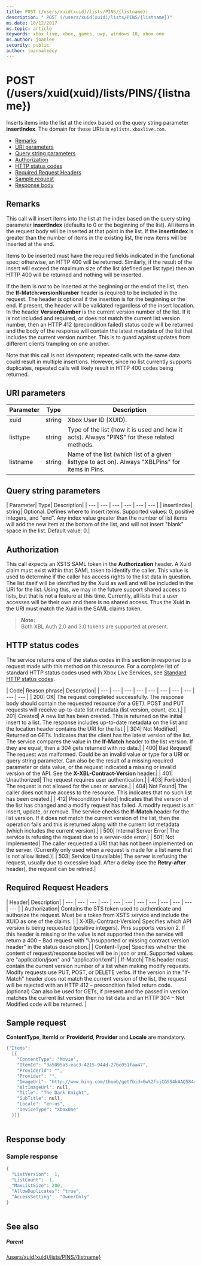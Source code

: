 ```yaml
---
title: POST (/users/xuid(xuid)/lists/PINS/{listname})
description: " POST (/users/xuid(xuid)/lists/PINS/{listname})"
ms.date: 10/12/2017
ms.topic: article
keywords: xbox live, xbox, games, uwp, windows 10, xbox one
ms.author: joanlee
security: public
author: joannaleecy
---
```


# POST (/users/xuid(xuid)/lists/PINS/{listname})
Inserts items into the list at the index based on the query string parameter **insertIndex**. 
The domain for these URIs is `eplists.xboxlive.com`.
 
  * [Remarks](#ID4EY)
  * [URI parameters](#ID4ETB)
  * [Query string parameters](#ID4E5B)
  * [Authorization](#ID4EZC)
  * [HTTP status codes](#ID4EGD)
  * [Required Request Headers](#ID4EEAAC)
  * [Sample request](#ID4E1BAC)
  * [Response body](#ID4EPCAC)
 
<a id="ID4EY"></a>

 
## Remarks
 
This call will insert items into the list at the index based on the query string parameter **insertIndex** (defaults to 0 or the beginning of the list). All items in the request body will be inserted at that point in the list. If the **insertIndex** is greater than the number of items in the existing list, the new items will be inserted at the end.
 
Items to be inserted must have the required fields indicated in the functional spec; otherwise, an HTTP 400 will be returned. Similarly, if the result of the insert will exceed the maximum size of the list (defined per list type) then an HTTP 400 will be returned and nothing will be inserted.
 
If the item is *not* to be inserted at the beginning or the end of the list, then the **If-Match:versionNumber** header is required to be included in the request. The header is optional if the insertion is for the beginning or the end. If present, the header will be validated regardless of the insert location. In the header **VersionNumber** is the current version number of the list. If it is not included and required, or does not match the current list version number, then an HTTP 412 (precondition failed) status code will be returned and the body of the response will contain the latest metadata of the list that includes the current version number. This is to guard against updates from different clients trampling on one another.
 
Note that this call is not idempotent; repeated calls with the same data could result in multiple insertions. However, since no list currently supports duplicates, repeated calls will likely result in HTTP 400 codes being returned.
  
<a id="ID4ETB"></a>

 
## URI parameters
 
| Parameter| Type| Description| 
| --- | --- | --- | 
| xuid| string| Xbox User ID (XUID).| 
| listtype| string| Type of the list (how it is used and how it acts). Always "PINS" for these related methods.| 
| listname| string| Name of the list (which list of a given listtype to act on). Always "XBLPins" for items in Pins.| 
  
<a id="ID4E5B"></a>

 
## Query string parameters
 
| Parameter| Type| Description| 
| --- | --- | --- | --- | --- | --- | 
| insertIndex| string| Optional. Defines where to insert items. Supported values: 0, positive integers, and "end". Any index value greater than the number of list items will add the new item at the bottom of the list, and will not insert "blank" space in the list. Default value: 0.| 
  
<a id="ID4EZC"></a>

 
## Authorization
 
This call expects an XSTS SAML token in the **Authorization** header. A Xuid claim must exist within that SAML token to identify the caller. This value is used to determine if the caller has access rights to the list data in question. The list itself will be identified by the Xuid as well and will be included in the URI for the list. Using this, we may in the future support shared access to lists, but that is not a feature at this time. Currently, all lists that a user accesses will be their own and there is no shared access. Thus the Xuid in the URI must match the Xuid in the SAML claims token. 

> **Note:**   
> Both XBL Auth 2.0 and 3.0 tokens are supported at present. 


  
<a id="ID4EGD"></a>

 
## HTTP status codes
 
The service returns one of the status codes in this section in response to a request made with this method on this resource. For a complete list of standard HTTP status codes used with Xbox Live Services, see [Standard HTTP status codes](../../additional/httpstatuscodes.md).
 
| Code| Reason phrase| Description| 
| --- | --- | --- | --- | --- | --- | --- | --- | --- | --- | 
| 200| OK| The request completed successfully. The response body should contain the requested resource (for a GET). POST and PUT requests will receive up-to-date list metadata (list version, count, etc.).| 
| 201| Created| A new list has been created. This is returned on the initial insert to a list. The response includes up-to-date metadata on the list and the location header contains the URI for the list.| 
| 304| Not Modified| Returned on GETs. Indicates that the client has the latest version of the list. The service compares the value in the <b>If-Match</b> header to the list version. If they are equal, then a 304 gets returned with no data.| 
| 400| Bad Request| The request was malformed. Could be an invalid value or type for a URI or query string parameter. Can also be the result of a missing required parameter or data value, or the request indicated a missing or invalid version of the API. See the <b>X-XBL-Contract-Version</b> header.| 
| 401| Unauthorized| The request requires user authentication.| 
| 403| Forbidden| The request is not allowed for the user or service.| 
| 404| Not Found| The caller does not have access to the resource. This indicates that no such list has been created.| 
| 412| Precondition Failed| Indicates that the version of the list has changed and a modify request has failed. A modify request is an insert, update, or remove. The service checks the <b>If-Match</b> header for the list version. If it does not match the current version of the list, then the operation fails and this is returned along with the current list metadata (which includes the current version).| 
| 500| Internal Server Error| The service is refusing the request due to a server-side error.| 
| 501| Not Implemented| The caller requested a URI that has not been implemented on the server. (Currently only used when a request is made for a list name that is not allow listed.)| 
| 503| Service Unavailable| The server is refusing the request, usually due to excessive load. After a delay (see the <b>Retry-after</b> header), the request can be retried.| 
  
<a id="ID4EEAAC"></a>

 
## Required Request Headers
 
| Header| Description| 
| --- | --- | --- | --- | --- | --- | --- | --- | --- | --- | --- | --- | 
| Authorization| Contains the STS token used to authenticate and authorize the request. Must be a token from XSTS service and include the XUID as one of the claims. | 
| X-XBL-Contract-Version| Specifies which API version is being requested (positive integers). Pins supports version 2. If this header is missing or the value is not supported then the service will return a 400 – Bad request with "Unsupported or missing contract version header" in the status description.| 
| Content-Type| Specifies whether the content of request/response bodies will be in json or xml. Supported values are "application/json" and "application/xml"| 
| If-Match| This header must contain the current version number of a list when making modify requests. Modify requests use PUT, POST, or DELETE verbs. If the version in the "If-Match" header does not match the current version of the list, the request will be rejected with an HTTP 412 – precondition failed return code. (optional) Can also be used for GETs, if present and the passed in version matches the current list version then no list data and an HTTP 304 – Not Modified code will be returned. | 
  
<a id="ID4E1BAC"></a>

 
## Sample request
 
**ContentType**, **ItemId** or **ProviderId**, **Provider** and **Locale** are mandatory.
 

```cpp
{"Items":
  [{
    "ContentType": "Movie",
    "ItemId": "3a5095a5-eac3-4215-944d-27bc051faa47",
    "ProviderId": "",
    "Provider": "",
    "ImageUrl": "http://www.bing.com/thumb/get?bid=Gw%2fsjCGSS4kAAQ584x800&bn=SANGAM&fbid=7wIR63+Clmj+0A&fbn=CC", 
    "AltImageUrl": null, 
    "Title": "The Dark Knight", 
    "SubTitle": null, 
    "Locale": "en-us",
    "DeviceType": "XboxOne"
  }]}
      
```

  
<a id="ID4EPCAC"></a>

 
## Response body
 
<a id="ID4EVCAC"></a>

 
### Sample response
 

```cpp
{
  "ListVersion":  1,
  "ListCount":  1,
  "MaxListSize": 200,
  "AllowDuplicates": "true",
  "AccessSetting":  "OwnerOnly"
}		 
         
```

   
<a id="ID4E6CAC"></a>

 
## See also
 
<a id="ID4EBDAC"></a>

 
##### Parent 

[/users/xuid(xuid)/lists/PINS/{listname}](uri-usersxuidlistspinslistname.md)

   